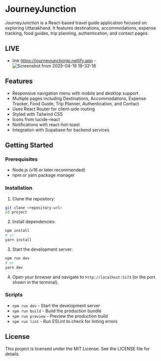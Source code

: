 # JourneyJunction

JourneyJunction is a React-based travel guide application focused on exploring Uttarakhand. It features destinations, accommodations, expense tracking, food guides, trip planning, authentication, and contact pages.
## LIVE 
- link https://journeyjunctionpj.netlify.app
-![Screenshot from 2025-04-19 19-32-18](https://github.com/user-attachments/assets/8a05211d-c0dc-4ea6-81cf-5f14c9b06f60)



## Features

- Responsive navigation menu with mobile and desktop support
- Multiple pages including Destinations, Accommodations, Expense Tracker, Food Guide, Trip Planner, Authentication, and Contact
- Uses React Router for client-side routing
- Styled with Tailwind CSS
- Icons from lucide-react
- Notifications with react-hot-toast
- Integration with Supabase for backend services

## Getting Started

### Prerequisites

- Node.js (v16 or later recommended)
- npm or yarn package manager

### Installation

1. Clone the repository:

```bash
git clone <repository-url>
cd project
```

2. Install dependencies:

```bash
npm install
# or
yarn install
```

3. Start the development server:

```bash
npm run dev
# or
yarn dev
```

4. Open your browser and navigate to `http://localhost:5173` (or the port shown in the terminal).

### Scripts

- `npm run dev` - Start the development server
- `npm run build` - Build the production bundle
- `npm run preview` - Preview the production build
- `npm run lint` - Run ESLint to check for linting errors

## License

This project is licensed under the MIT License. See the LICENSE file for details.
